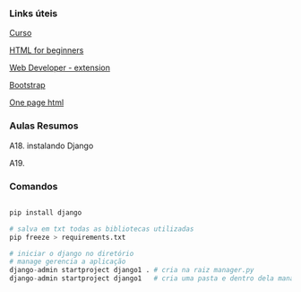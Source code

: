 

### Links úteis

[Curso](https://www.udemy.com/course/programacao-web-com-django-framework-do-basico-ao-avancado/)

[HTML for beginners](https://html.com/)

[Web Developer - extension](https://chromewebstore.google.com/detail/web-developer/bfbameneiokkgbdmiekhjnmfkcnldhhm?hl=pt-BR&pli=1)

[Bootstrap](https://getbootstrap.com/)

[One page html](https://onepagelove.com/templates/free-templates)

### Aulas Resumos


A18. instalando Django

A19. 

### Comandos

```Python

pip install django

# salva em txt todas as bibliotecas utilizadas
pip freeze > requirements.txt

# iniciar o django no diretório
# manage gerencia a aplicação 
django-admin startproject django1 . # cria na raiz manager.py
django-admin startproject django1   # cria uma pasta e dentro dela manager.py




```
